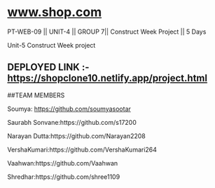 # www.shop.com
PT-WEB-09 || UNIT-4 || GROUP 7|| Construct Week Project || 5 Days

Unit-5 Construct Week project
## DEPLOYED LINK :-https://shopclone10.netlify.app/project.html

##TEAM MEMBERS 

Soumya: https://github.com/soumyasootar 
<p></p>Saurabh Sonvane:https://github.com/s17200
<p></p>Narayan Dutta:https://github.com/Narayan2208
<p></p>VershaKumari:https://github.com/VershaKumari264
<p></p>Vaahwan:https://github.com/Vaahwan
<p></p>Shredhar:https://github.com/shree1109


